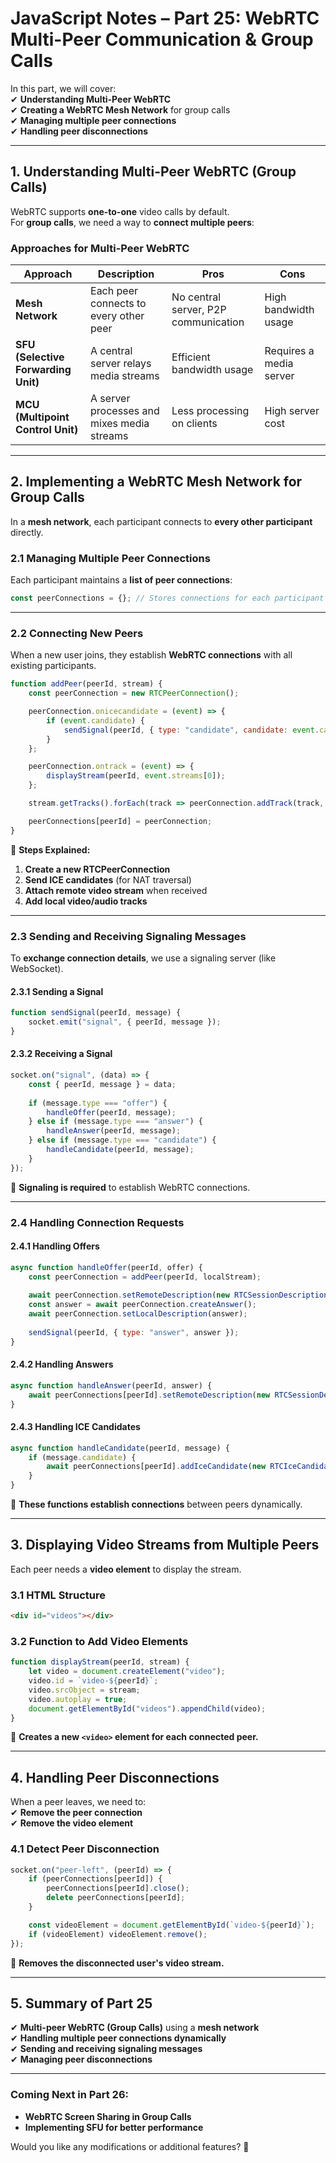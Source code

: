 # **JavaScript Notes – Part 25: WebRTC Multi-Peer Communication & Group Calls**  

In this part, we will cover:  
✔ **Understanding Multi-Peer WebRTC**  
✔ **Creating a WebRTC Mesh Network** for group calls  
✔ **Managing multiple peer connections**  
✔ **Handling peer disconnections**  

---

## **1. Understanding Multi-Peer WebRTC (Group Calls)**  

WebRTC supports **one-to-one** video calls by default.  
For **group calls**, we need a way to **connect multiple peers**:  

### **Approaches for Multi-Peer WebRTC**
| Approach | Description | Pros | Cons |
|----------|------------|------|------|
| **Mesh Network** | Each peer connects to every other peer | No central server, P2P communication | High bandwidth usage |
| **SFU (Selective Forwarding Unit)** | A central server relays media streams | Efficient bandwidth usage | Requires a media server |
| **MCU (Multipoint Control Unit)** | A server processes and mixes media streams | Less processing on clients | High server cost |

---

## **2. Implementing a WebRTC Mesh Network for Group Calls**  

In a **mesh network**, each participant connects to **every other participant** directly.  

### **2.1 Managing Multiple Peer Connections**  

Each participant maintains a **list of peer connections**:  
```js
const peerConnections = {}; // Stores connections for each participant
```

---

### **2.2 Connecting New Peers**  
When a new user joins, they establish **WebRTC connections** with all existing participants.  

```js
function addPeer(peerId, stream) {
    const peerConnection = new RTCPeerConnection();

    peerConnection.onicecandidate = (event) => {
        if (event.candidate) {
            sendSignal(peerId, { type: "candidate", candidate: event.candidate });
        }
    };

    peerConnection.ontrack = (event) => {
        displayStream(peerId, event.streams[0]);
    };

    stream.getTracks().forEach(track => peerConnection.addTrack(track, stream));

    peerConnections[peerId] = peerConnection;
}
```
🔹 **Steps Explained:**  
1. **Create a new RTCPeerConnection**  
2. **Send ICE candidates** (for NAT traversal)  
3. **Attach remote video stream** when received  
4. **Add local video/audio tracks**  

---

### **2.3 Sending and Receiving Signaling Messages**  
To **exchange connection details**, we use a signaling server (like WebSocket).  

#### **2.3.1 Sending a Signal**  
```js
function sendSignal(peerId, message) {
    socket.emit("signal", { peerId, message });
}
```

#### **2.3.2 Receiving a Signal**
```js
socket.on("signal", (data) => {
    const { peerId, message } = data;
    
    if (message.type === "offer") {
        handleOffer(peerId, message);
    } else if (message.type === "answer") {
        handleAnswer(peerId, message);
    } else if (message.type === "candidate") {
        handleCandidate(peerId, message);
    }
});
```
🔹 **Signaling is required** to establish WebRTC connections.  

---

### **2.4 Handling Connection Requests**  

#### **2.4.1 Handling Offers**
```js
async function handleOffer(peerId, offer) {
    const peerConnection = addPeer(peerId, localStream);
    
    await peerConnection.setRemoteDescription(new RTCSessionDescription(offer));
    const answer = await peerConnection.createAnswer();
    await peerConnection.setLocalDescription(answer);
    
    sendSignal(peerId, { type: "answer", answer });
}
```

#### **2.4.2 Handling Answers**
```js
async function handleAnswer(peerId, answer) {
    await peerConnections[peerId].setRemoteDescription(new RTCSessionDescription(answer));
}
```

#### **2.4.3 Handling ICE Candidates**
```js
async function handleCandidate(peerId, message) {
    if (message.candidate) {
        await peerConnections[peerId].addIceCandidate(new RTCIceCandidate(message.candidate));
    }
}
```
🔹 **These functions establish connections** between peers dynamically.  

---

## **3. Displaying Video Streams from Multiple Peers**  

Each peer needs a **video element** to display the stream.  

### **3.1 HTML Structure**
```html
<div id="videos"></div>
```

### **3.2 Function to Add Video Elements**
```js
function displayStream(peerId, stream) {
    let video = document.createElement("video");
    video.id = `video-${peerId}`;
    video.srcObject = stream;
    video.autoplay = true;
    document.getElementById("videos").appendChild(video);
}
```
🔹 **Creates a new `<video>` element for each connected peer.**  

---

## **4. Handling Peer Disconnections**  

When a peer leaves, we need to:  
✔ **Remove the peer connection**  
✔ **Remove the video element**  

### **4.1 Detect Peer Disconnection**
```js
socket.on("peer-left", (peerId) => {
    if (peerConnections[peerId]) {
        peerConnections[peerId].close();
        delete peerConnections[peerId];
    }

    const videoElement = document.getElementById(`video-${peerId}`);
    if (videoElement) videoElement.remove();
});
```
🔹 **Removes the disconnected user's video stream.**  

---

## **5. Summary of Part 25**  

✔ **Multi-peer WebRTC (Group Calls)** using a **mesh network**  
✔ **Handling multiple peer connections dynamically**  
✔ **Sending and receiving signaling messages**  
✔ **Managing peer disconnections**  

---

### **Coming Next in Part 26:**  
- **WebRTC Screen Sharing in Group Calls**  
- **Implementing SFU for better performance**  

Would you like any modifications or additional features? 🚀